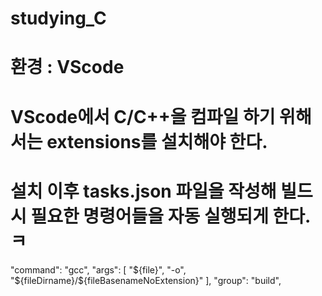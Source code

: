 # studying_C

# 환경 : VScode

# VScode에서 C/C++을 컴파일 하기 위해서는 extensions를 설치해야 한다.

# 설치 이후 tasks.json 파일을 작성해 빌드시 필요한 명령어들을 자동 실행되게 한다.ㅋ

"command": "gcc",
            "args": [
                "${file}",
                "-o",
                "${fileDirname}/${fileBasenameNoExtension}"
            ],
            "group": "build",


## 